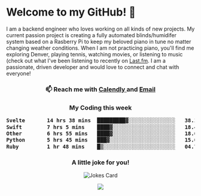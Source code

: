 <h1> Welcome to my GitHub! 👋 </h1>


  I am a backend engineer who loves working on all kinds of new projects. My current passion project is creating a fully automated blinds/humidifer system based on a Rasberry Pi to keep my beloved piano in tune no matter changing weather conditions. When I am not practicing piano, you'll find me exploring Denver, playing tennis, watching movies, or listening to music (check out what I've been listening to recently on [Last.fm](https://www.last.fm/user/mballa000). I am a passionate, driven developer and would love to connect and chat with everyone!

<h3 align = "center"> 📫 Reach me with <a href = "https://calendly.com/msbrandt00/30min"> Calendly </a> and <a href="mailto:msbrandt00@gmail.com">Email</a> 
 </h3>


 
<div align = "center"
[![Anurag's GitHub stats](https://github-readme-stats.vercel.app/api?username=mbrandt00)](https://github.com/anuraghazra/github-readme-stats)
          </div>
<h3 align="center">
  My Coding this week
<!--START_SECTION:waka-->

```txt
Svelte       14 hrs 38 mins  █████████▓░░░░░░░░░░░░░░░   38.14 %
Swift        7 hrs 5 mins    ████▓░░░░░░░░░░░░░░░░░░░░   18.48 %
Other        6 hrs 55 mins   ████▓░░░░░░░░░░░░░░░░░░░░   18.05 %
Python       5 hrs 45 mins   ███▓░░░░░░░░░░░░░░░░░░░░░   15.02 %
Ruby         1 hr 48 mins    █▒░░░░░░░░░░░░░░░░░░░░░░░   04.71 %
```

<!--END_SECTION:waka-->

### A little joke for you!

![Jokes Card](https://readme-jokes.vercel.app/api?hideBorder)

<a href="https://www.linkedin.com/in/mbrandt00/"><img src="https://img.shields.io/badge/linkedin-%230077B5.svg?&style=for-the-badge&logo=linkedin&logoColor=white" /></a>
